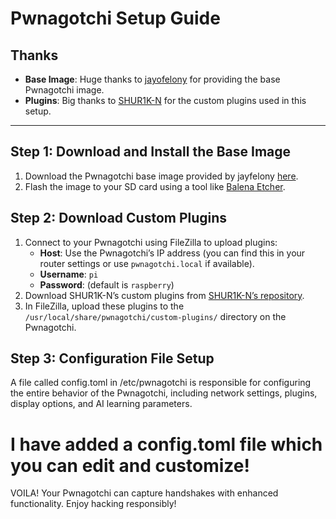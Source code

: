 # Pwnagotchi Setup Guide

## Thanks
- **Base Image**: Huge thanks to [jayofelony](https://github.com/jayofelony/pwnagotchi) for providing the base Pwnagotchi image.
- **Plugins**: Big thanks to [SHUR1K-N](https://github.com/SHUR1K-N) for the custom plugins used in this setup.

---

## Step 1: Download and Install the Base Image
1. Download the Pwnagotchi base image provided by jayfelony [here](https://github.com/jayofelony/pwnagotchi).
2. Flash the image to your SD card using a tool like [Balena Etcher](https://www.balena.io/etcher/).

## Step 2: Download Custom Plugins
1. Connect to your Pwnagotchi using FileZilla to upload plugins:
   - **Host**: Use the Pwnagotchi’s IP address (you can find this in your router settings or use `pwnagotchi.local` if available).
   - **Username**: `pi`
   - **Password**: (default is `raspberry`)
2. Download SHUR1K-N’s custom plugins from [SHUR1K-N’s repository](https://github.com/SHUR1K-N/pwnagotchi-plugins).
3. In FileZilla, upload these plugins to the `/usr/local/share/pwnagotchi/custom-plugins/` directory on the Pwnagotchi.

## Step 3: Configuration File Setup

 A file called config.toml in /etc/pwnagotchi is responsible for configuring the entire behavior of the Pwnagotchi, including network settings, plugins, display options, and AI learning parameters.

# I have added a config.toml file which you can edit and customize!

VOILA!
Your Pwnagotchi can capture handshakes with enhanced functionality. Enjoy hacking responsibly!
